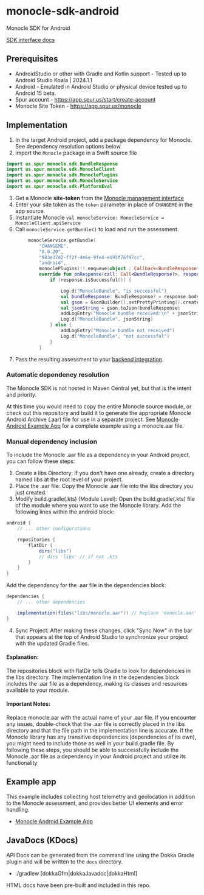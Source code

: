 # monocle-sdk-android
Monocle SDK for Android

[SDK interface docs](https://spurintel.github.io/monocle-sdk-android/)

## Prerequisites
* AndroidStudio or other with Gradle and Kotlin support - Tested up to Android Studio Koala | 2024.1.1
* Android - Emulated in Android Studio or physical device tested up to Android 15 beta.
* Spur account - https://app.spur.us/start/create-account
* Monocle Site Token - https://app.spur.us/monocle

## Implementation
1. In the target Android project, add a package dependency for Monocle.  See dependency resolution options below.
2. import the `Monocle` package in a Swift source file
```kotlin
import us.spur.monocle.sdk.BundleResponse
import us.spur.monocle.sdk.MonocleClient
import us.spur.monocle.sdk.MonoclePlugins
import us.spur.monocle.sdk.MonocleService
import us.spur.monocle.sdk.PlatformEval
```
3. Get a Monocle **site-token** from the [Monocle management interface](https://app.spur.us/monocle)
4. Enter your site token as the `token` parameter in place of `CHANGEME` in the app source.
5. Instantiate Monocle `val monocleService: MonocleService = MonocleClient.apiService`
6. Call `monocleService.getBundle()` to load and run the assessment.
```kotlin
        monocleService.getBundle(
            "CHANGEME",
            "0.0.20",
            "983e37d2-ff2f-4e6e-9fe4-e195f76f97cc",
            "android",
            monoclePlugins)!!.enqueue(object : Callback<BundleResponse?> {
            override fun onResponse(call: Call<BundleResponse?>, response: Response<BundleResponse?>) {
                if (response.isSuccessful()) {

                    Log.d("MonocleBundle", "is successful")
                    val bundleResponse: BundleResponse? = response.body()
                    val gson = GsonBuilder().setPrettyPrinting().create()
                    val jsonString = gson.toJson(bundleResponse)
                    addLogEntry("Monocle bundle received:\n" + jsonString)
                    Log.d("MonocleBundle", jsonString)
                } else {
                    addLogEntry("Monocle bundle not received")
                    Log.d("MonocleBundle", "not successful")
                }
            }
```
7. Pass the resulting assessment to your [backend integration](https://docs.spur.us/monocle?id=backend-integration).

### Automatic dependency resolution

The Monocle SDK is not hosted in Maven Central yet, but that is the intent and priority.  

At this time you would need to copy the entire Monocle source module, or check out this repository and build it to generate the appropriate Monocle Android Archive (.aar) file for use in a separate project.  See [Monocle Android Example App](https://github.com/spurintel/monocle-example-android) for a complete example using a monocle.aar file. 

### Manual dependency inclusion

To include the Monocle .aar file as a dependency in your Android project, you can follow these steps:
1. Create a libs Directory:
If you don't have one already, create a directory named libs at the root level of your project.
2. Place the .aar file:
Copy the Monocle .aar file into the libs directory you just created.
3. Modify build.gradle(.kts) (Module Level):
Open the build.gradle(.kts) file of the module where you want to use the Monocle library.
Add the following lines within the android block:
```gradle
android {
    // ... other configurations

    repositories {
        flatDir {
            dirs("libs")
            // dirs 'libs' // if not .kts
        }
    }
}
```
Add the dependency for the .aar file in the dependencies block:
```gradle
dependencies {
    // ... other dependencies

    implementation(files("libs/monocle.aar")) // Replace 'monocle.aar' with the actual file name
}
```
4. Sync Project:
After making these changes, click "Sync Now" in the bar that appears at the top of Android Studio to synchronize your project with the updated Gradle files.

#### Explanation:
The repositories block with flatDir tells Gradle to look for dependencies in the libs directory.
The implementation line in the dependencies block includes the .aar file as a dependency, making its classes and resources available to your module.

#### Important Notes:
Replace monocle.aar with the actual name of your .aar file.
If you encounter any issues, double-check that the .aar file is correctly placed in the libs directory and that the file path in the implementation line is accurate.
If the Monocle library has any transitive dependencies (dependencies of its own), you might need to include those as well in your build.gradle file.
By following these steps, you should be able to successfully include the Monocle .aar file as a dependency in your Android project and utilize its functionality

## Example app
This example includes collecting host telemetry and geolocation in addition to the Monocle assessment, and provides better UI elements and error handling.
* [Monocle Android Example App](https://github.com/spurintel/monocle-example-android)

## JavaDocs (KDocs)

API Docs can be generated from the command line using the Dokka Gradle plugin and will be written to the `docs` directory.  

* ./gradlew [dokkaGfm|dokkaJavadoc|dokkaHtml]

HTML docs have been pre-built and included in this repo.